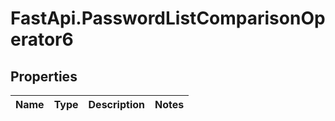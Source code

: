 # FastApi.PasswordListComparisonOperator6

## Properties
Name | Type | Description | Notes
------------ | ------------- | ------------- | -------------
